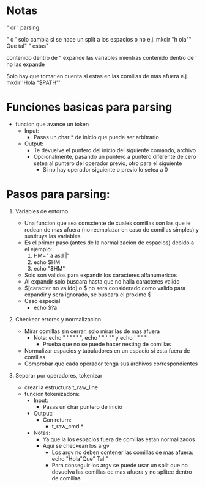 
# Notas

" or ' parsing

" o ' solo cambia si se hace un split a los espacios o no
	e.j. mkdir "h     ola"" Que tal" " estas"

contenido dentro de " expande las variables mientras contenido dentro de ' no las expande

Solo hay que tomar en cuenta si estas en las comillas de mas afuera
	e.j. mkdir 'Hola "$PATH"'

# Funciones basicas para parsing
* funcion que avance un token
	* Input:
		* Pasas un char * de inicio que puede ser arbitrario
	* Output:
		* Te devuelve el puntero del inicio del siguiente comando, archivo
		* Opcionalmente, pasando un puntero a puntero diferente de cero setea al puntero del operador previo, otro para el siguiente
			* Si no hay operador siguiente o previo lo setea a 0
	
# Pasos para parsing:
1. Variables de entorno
	* Una funcion que sea consciente de cuales comillas son las que le rodean de mas afuera (no reemplazar en caso de comillas simples) y sustituya las variables
	* Es el primer paso (antes de la normalizacion de espacios) debido a el ejemplo:
		1. HM="          a       asd    |"
		2. echo $HM
		3. echo "$HM"
	* Solo son validos para expandir los caracteres alfanumericos
	* Al expandir solo buscara hasta que no halla caracteres valido
	* $[caracter no valido] o $ no sera considerado como valido para expandir y sera ignorado, se buscara el proximo $
	* Caso especial
		- echo $?a

2. Checkear errores y normalizacion
	* Mirar comillas sin cerrar, solo mirar las de mas afuera
		* Nota: echo " ' "" ' ", echo ' " ' "" y echo ' " ' "
			* Prueba que no se puede hacer nesting de comillas
	* Normalizar espacios y tabuladores en un espacio si esta fuera de comillas
	* Comprobar que cada operador tenga sus archivos correspondientes

3. Separar por operadores, tokenizar
	* crear la estructura t_raw_line
	* funcion tokenizadora:
		* Input:
			* Pasas un char puntero de inicio
		* Output:
			* Con return:
				* t_raw_cmd *
		* Notas:
			* Ya que la los espacios fuera de comillas estan normalizados 
			* Aqui se checkean los argv
				* Los argv no deben contener las comillas de mas afuera: echo "Hola"Que" Tal'"
				* Para conseguir los argv se puede usar un split que no devuelva las comillas de mas afuera y no splitee dentro de comillas
